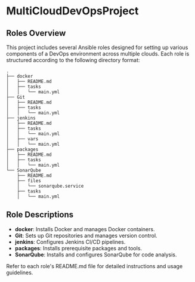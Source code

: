 # MultiCloudDevOpsProject

## Roles Overview

This project includes several Ansible roles designed for setting up various components of a DevOps environment across multiple clouds. Each role is structured according to the following directory format:

```
.
├── docker
│   ├── README.md
│   ├── tasks
│   │   └── main.yml
├── Git
│   ├── README.md
│   ├── tasks
│   │   └── main.yml
├── jenkins
│   ├── README.md
│   ├── tasks
│   │   └── main.yml
│   ├── vars
│   │   └── main.yml
├── packages
│   ├── README.md
│   ├── tasks
│   │   └── main.yml
└── SonarQube
    ├── README.md
    ├── files
    │   └── sonarqube.service
    ├── tasks
    │   └── main.yml
```


## Role Descriptions

- **docker**: Installs Docker and manages Docker containers.
- **Git**: Sets up Git repositories and manages version control.
- **jenkins**: Configures Jenkins CI/CD pipelines.
- **packages**: Installs prerequisite packages and tools.
- **SonarQube**: Installs and configures SonarQube for code analysis.

Refer to each role's README.md file for detailed instructions and usage guidelines.

